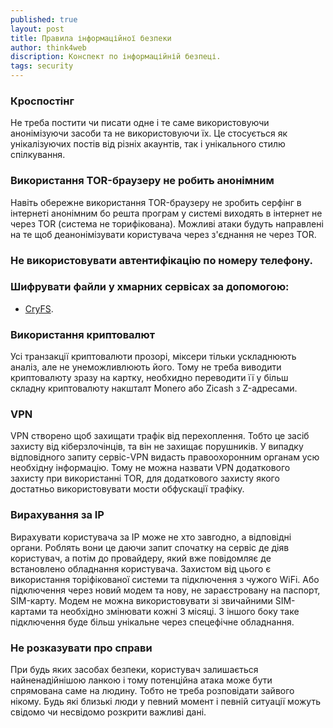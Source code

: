 ```yaml
---
published: true
layout: post
title: Правила інформаційної безпеки
author: think4web
discription: Конспект по інформаційній безпеці.
tags: security
---
```


### Кроспостінг

Не треба постити чи писати одне і те саме використовуючи анонімізуючи засоби та не використовуючи їх. Це стосується як унікалізуючих постів від різніх акаунтів, так і унікального стилю спілкування. 

### Використання TOR-браузеру не робить анонімним

Навіть обережне використання TOR-браузеру не зробить серфінг в інтернеті анонімним бо решта програм у системі виходять в інтернет не через TOR (система не торифікована). Можливі атаки будуть направлені на те щоб деанонімізувати користувача через з'єднання не через TOR.

### Не використовувати автентифікацію по номеру телефону.

### Шифрувати файли у хмарних сервісах за допомогою:
- [CryFS](/CryFS/).

### Використання криптовалют

Усі транзакції криптовалюти прозорі, міксери тільки ускладнюють аналіз, але не унеможливлюють його. Тому не треба виводити криптовалюту зразу на картку, необхидно переводити її у більш складну криптовалюту накшталт Monero або Zicash з Z-адресами.

### VPN 

VPN створено щоб захищати трафік від перехоплення. Тобто це засіб захисту від кіберзлочінців, та він не захищає порушників. У випадку відповідного запиту сервіс-VPN видасть правоохоронним органам усю необхідну інформацію. Тому не можна назвати VPN додаткового захисту при використанні TOR, для додаткового захисту якого достатньо використовувати мости обфускації трафіку. 

### Вирахування за IP

Вирахувати користувача за IP може не хто завгодно, а відповідні органи. Роблять вони це даючи запит спочатку на сервіс де діяв користувач, а потім до провайдеру, який вже повідомляє де встановлено обладнання користувача. Захистом від цього є використання торіфікованої системи та підключення з чужого WiFi. Або підключення через новий модем та нову, не зараєстровану на паспорт, SIM-карту. Модем не можна використовувати зі звичайними SIM-картами та необхідно змінювати кожні 3 місяці. З іншого боку таке підключення буде більш унікальне через спецефічне обладнання.

### Не розказувати про справи

При будь яких засобах безпеки, користувач залишається найненадійнішою ланкою і тому потенційна атака може бути спрямована саме на людину. Тобто не треба розповідати зайвого нікому. Будь які близькі люди у певний момент і певній ситуації можуть свідомо чи несвідомо розкрити важливі дані. 


